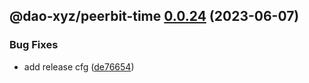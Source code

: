 ## @dao-xyz/peerbit-time [0.0.24](https://github.com/dao-xyz/peerbit/compare/@dao-xyz/peerbit-time@0.0.23...@dao-xyz/peerbit-time@0.0.24) (2023-06-07)


### Bug Fixes

* add release cfg ([de76654](https://github.com/dao-xyz/peerbit/commit/de766548f8106804d319e8b51e9607f2a3f60726))
